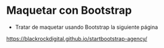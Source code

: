 # Maquetar con Bootstrap


- Tratar de maquetar usando Bootstrap la siguiente página

https://blackrockdigital.github.io/startbootstrap-agency/